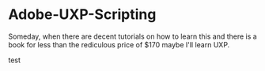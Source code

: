 # Adobe-UXP-Scripting
Someday, when there are decent tutorials on how to learn this and there is a book for less than the rediculous price of $170 maybe I'll learn UXP.

</b>test</b>

